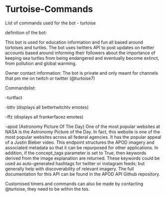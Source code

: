 # Turtoise-Commands
List of commands used for  the bot - turtoise 


definition of the bot:

This bot is used for education information and fun all based around tortoises and turtles. The bot uses twitters API to post updates on twitter accounts based around informing their followers about the importance of keeping sea turtles from being  endangered and eventually become extinct,  from pollution and global warming.


Owner contact information:
The bot is private and only meant for channels that pm me on twitch or twitter (@turtoise7)

Commandslist:

-turtfact

-bttv (displays all bettertwitchtv emotes)

-ffz (displays all frankerfacez emotes)

-apod (Astronomy Picture Of The Day)
One of the most popular websites at NASA is the Astronomy Picture of the Day. In fact, this website is one of the most popular websites across all federal agencies. It has the popular appeal of a Justin Bieber video. This endpoint structures the APOD imagery and associated metadata so that it can be repurposed for other applications. In addition, if the concept_tags parameter is set to True, then keywords derived from the image explanation are returned. These keywords could be used as auto-generated hashtags for twitter or instagram feeds; but generally help with discoverability of relevant imagery.
The full documentation for this API can be found in the APOD API Github repository.

Customised timers and commands can also be made by contacting @turtoise, they need to be within the tos.
